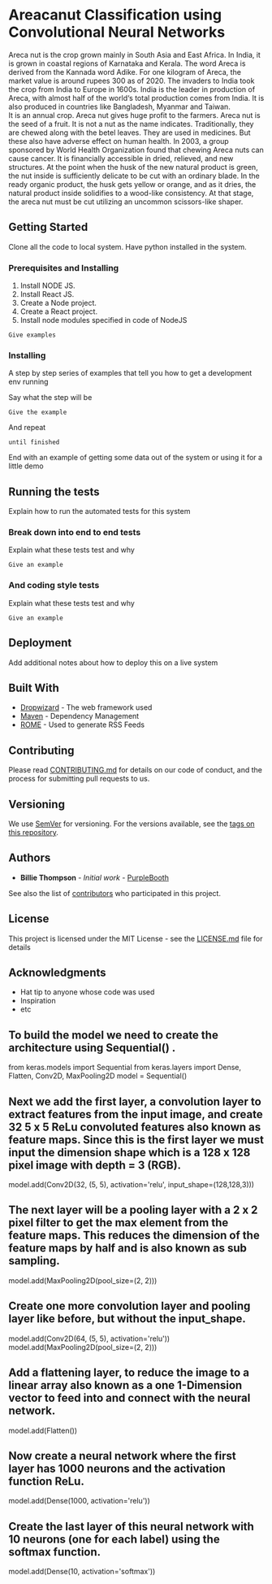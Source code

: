 # Areacanut Classification using Convolutional Neural Networks

Areca nut is the crop grown mainly in South Asia and East Africa. In India, it is grown in coastal regions of Karnataka and Kerala. The word Areca is derived from the Kannada word Adike. For one kilogram of Areca, the market value is around rupees 300 as of 2020. The invaders to India took the crop from India to Europe in 1600s. India is the leader in production of Areca, with almost half of the world‘s total production comes from India. It is also produced in countries like Bangladesh, Myanmar and Taiwan.   
It is an annual crop. Areca nut gives huge profit to the farmers. Areca nut is the seed of a fruit. It is not a nut as the name indicates. Traditionally, they are chewed along with the betel leaves. They are used in medicines. But these also have adverse effect on human health. In 2003, a group sponsored by World Health Organization found that chewing Areca nuts can cause cancer. It is financially accessible in dried, relieved, and new structures. At the point when the husk of the new natural product is green, the nut inside is sufficiently delicate to be cut with an ordinary blade. In the ready organic product, the husk gets yellow or orange, and as it dries, the natural product inside solidifies to a wood-like consistency. At that stage, the areca nut must be cut utilizing an uncommon scissors-like shaper. 

## Getting Started

Clone all the code to local system. Have python installed in the system.

### Prerequisites and Installing

1. Install NODE JS.
2. Install React JS.
3. Create a Node project.
4. Create a React project.
5. Install node modules specified in code of NodeJS 

```
Give examples
```

### Installing

A step by step series of examples that tell you how to get a development env running

Say what the step will be

```
Give the example
```

And repeat

```
until finished
```

End with an example of getting some data out of the system or using it for a little demo

## Running the tests

Explain how to run the automated tests for this system

### Break down into end to end tests

Explain what these tests test and why

```
Give an example
```

### And coding style tests

Explain what these tests test and why

```
Give an example
```

## Deployment

Add additional notes about how to deploy this on a live system

## Built With

* [Dropwizard](http://www.dropwizard.io/1.0.2/docs/) - The web framework used
* [Maven](https://maven.apache.org/) - Dependency Management
* [ROME](https://rometools.github.io/rome/) - Used to generate RSS Feeds

## Contributing

Please read [CONTRIBUTING.md](https://gist.github.com/PurpleBooth/b24679402957c63ec426) for details on our code of conduct, and the process for submitting pull requests to us.

## Versioning

We use [SemVer](http://semver.org/) for versioning. For the versions available, see the [tags on this repository](https://github.com/your/project/tags). 

## Authors

* **Billie Thompson** - *Initial work* - [PurpleBooth](https://github.com/PurpleBooth)

See also the list of [contributors](https://github.com/your/project/contributors) who participated in this project.

## License

This project is licensed under the MIT License - see the [LICENSE.md](LICENSE.md) file for details

## Acknowledgments

* Hat tip to anyone whose code was used
* Inspiration
* etc

## To build the model we need to create the architecture using Sequential() .
from keras.models import Sequential
from keras.layers import Dense, Flatten, Conv2D, MaxPooling2D
model = Sequential()
## Next we add the first layer, a convolution layer to extract features from the input image, and create 32 5 x 5 ReLu convoluted features also known as feature maps. Since this is the first layer we must input the dimension shape which is a 128 x 128 pixel image with depth = 3 (RGB).
model.add(Conv2D(32, (5, 5), activation='relu', input_shape=(128,128,3)))
## The next layer will be a pooling layer with a 2 x 2 pixel filter to get the max element from the feature maps. This reduces the dimension of the feature maps by half and is also known as sub sampling.
model.add(MaxPooling2D(pool_size=(2, 2)))
## Create one more convolution layer and pooling layer like before, but without the input_shape.
model.add(Conv2D(64, (5, 5), activation='relu'))
model.add(MaxPooling2D(pool_size=(2, 2)))
## Add a flattening layer, to reduce the image to a linear array also known as a one 1-Dimension vector to feed into and connect with the neural network.
model.add(Flatten())
## Now create a neural network where the first layer has 1000 neurons and the activation function ReLu.
model.add(Dense(1000, activation='relu'))
## Create the last layer of this neural network with 10 neurons (one for each label) using the softmax function.
model.add(Dense(10, activation='softmax'))
